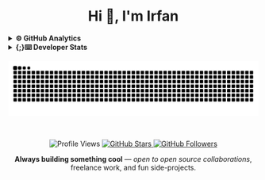 <h1 align="center">Hi 👋, I'm Irfan</h1>

<details>
  <br>
  <br>
<summary><b>⚙️ GitHub Analytics</b></summary>
<a href="https://github.com/irfan-iiitr">
  <img style="height: 260px; width: 58%;" src="https://raw.githubusercontent.com/irfan-iiitr/irfan-iiitr/main/profile-summary-card-output/github_dark/0-profile-details.svg" alt=" GitHub Profile Details" />
  <img style="height: 210px; width: 38%;" src="https://raw.githubusercontent.com/irfan-iiitr/irfan-iiitr/main/profile-summary-card-output/github_dark/3-stats.svg" alt="irfan-iiitr GitHub Stats" />
</a>
</details> 


<!--START_SECTION:activity-->

<!--END_SECTION:activity-->


<details>
  <summary><b>{;}⌨️ Developer Stats</b></summary><br>

<!--START_SECTION:waka-->
![Code Time](http://img.shields.io/badge/Code%20Time-0%20secs-blue)

![Lines of code](https://img.shields.io/badge/From%20Hello%20World%20I%27ve%20Written-731.2%20thousand%20lines%20of%20code-blue)

**🐱 My GitHub Data** 

> 📦 ? Used in GitHub's Storage 
 > 
> 🏆 443 Contributions in the Year 2025
 > 
> 🚫 Not Opted to Hire
 > 
> 📜 67 Public Repositories 
 > 
> 🔑 0 Private Repositories 
 > 
**I'm a Night 🦉** 

```text
🌞 Morning                98 commits          ████░░░░░░░░░░░░░░░░░░░░░   14.04 % 
🌆 Daytime                172 commits         ██████░░░░░░░░░░░░░░░░░░░   24.64 % 
🌃 Evening                376 commits         █████████████░░░░░░░░░░░░   53.87 % 
🌙 Night                  52 commits          ██░░░░░░░░░░░░░░░░░░░░░░░   07.45 % 
```
📅 **I'm Most Productive on Monday** 

```text
Monday                   166 commits         ██████░░░░░░░░░░░░░░░░░░░   23.78 % 
Tuesday                  108 commits         ████░░░░░░░░░░░░░░░░░░░░░   15.47 % 
Wednesday                54 commits          ██░░░░░░░░░░░░░░░░░░░░░░░   07.74 % 
Thursday                 73 commits          ███░░░░░░░░░░░░░░░░░░░░░░   10.46 % 
Friday                   107 commits         ████░░░░░░░░░░░░░░░░░░░░░   15.33 % 
Saturday                 120 commits         ████░░░░░░░░░░░░░░░░░░░░░   17.19 % 
Sunday                   70 commits          ███░░░░░░░░░░░░░░░░░░░░░░   10.03 % 
```


📊 **This Week I Spent My Time On** 

```text
💬 Programming Languages: 
No Activity Tracked This Week

🔥 Editors: 
No Activity Tracked This Week

🐱‍💻 Projects: 
No Activity Tracked This Week

💻 Operating System: 
No Activity Tracked This Week
```

**I Mostly Code in JavaScript** 

```text
JavaScript               30 repos            ██████████████░░░░░░░░░░░   55.56 % 
Python                   7 repos             ███░░░░░░░░░░░░░░░░░░░░░░   12.96 % 
Jupyter Notebook         5 repos             ██░░░░░░░░░░░░░░░░░░░░░░░   09.26 % 
TypeScript               4 repos             ██░░░░░░░░░░░░░░░░░░░░░░░   07.41 % 
HTML                     3 repos             █░░░░░░░░░░░░░░░░░░░░░░░░   05.56 % 
```




 Last Updated on 02/09/2025 18:48:25 UTC
<!--END_SECTION:waka-->

</details>

<p align="center">
  <img src="https://raw.githubusercontent.com/irfan-iiitr/irfan-iiitr/output/github-snake-dark.svg" alt="GitHub Snake Animation" />
</p>

<!--- Footer Stats - Social Media Status and Contact -->
<br>
<p align="center">
  <img src="https://komarev.com/ghpvc/?username=irfan-iiitr&color=green" alt="Profile Views" />
  <a href="https://github.com/irfan-iiitr?tab=stars">
    <img src="https://img.shields.io/github/stars/irfan-iiitr?label=Star%20Gazers&style=social" alt="GitHub Stars" />
  </a>
  <a href="https://github.com/irfan-iiitr">
    <img src="https://img.shields.io/github/followers/irfan-iiitr?style=social" alt="GitHub Followers" />
  </a>
</p>

<p align="center">
  <strong>Always building something cool</strong> — <em>open to open source collaborations</em>, freelance work, and fun side-projects. <br>
</p>


